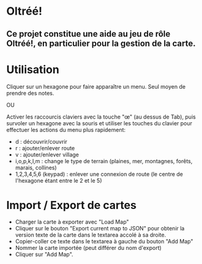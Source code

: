 # Oltréé!
## Ce projet constitue une aide au jeu de rôle Oltréé!, en particulier pour la gestion de la carte.

# Utilisation
Cliquer sur un hexagone pour faire apparaître un menu. Seul moyen de prendre des notes.

OU

Activer les raccourcis claviers avec la touche "œ" (au dessus de Tab), puis survoler un hexagone avec la souris et utiliser les touches du clavier pour effectuer les actions du menu plus rapidement:
- d : découvrir/couvrir
- r : ajouter/enlever route
- v : ajouter/enlever village
- i,o,p,k,l,m : change le type de terrain (plaines, mer, montagnes, forêts, marais, collines)
- 1,2,3,4,5,6 (keypad) : enlever une connexion de route (le centre de l'hexagone étant entre le 2 et le 5)

# Import / Export de cartes
- Charger la carte à exporter avec "Load Map"
- Cliquer sur le bouton "Export current map to JSON" pour obtenir la version texte de la carte dans le textarea accolé à sa droite.
- Copier-coller ce texte dans le textarea à gauche du bouton "Add Map"
- Nommer la carte importée (peut différer du nom d'export)
- Cliquer sur "Add Map".